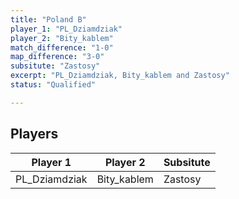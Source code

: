 ```yaml
---
title: "Poland B"
player_1: "PL_Dziamdziak"
player_2: "Bity_kablem"
match_difference: "1-0"
map_difference: "3-0"
subsitute: "Zastosy"
excerpt: "PL_Dziamdziak, Bity_kablem and Zastosy"
status: "Qualified"

---
```

## Players

| Player 1 | Player 2 | Subsitute |
| -- | -- | -- |
| PL_Dziamdziak | Bity_kablem | Zastosy |
